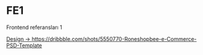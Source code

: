 # FE1
Frontend referansları 1

[Design -> https://dribbble.com/shots/5550770-Roneshopbee-e-Commerce-PSD-Template ](https://dribbble.com/shots/5550770-Roneshopbee-e-Commerce-PSD-Template "Tasarımın Psd dosyası")